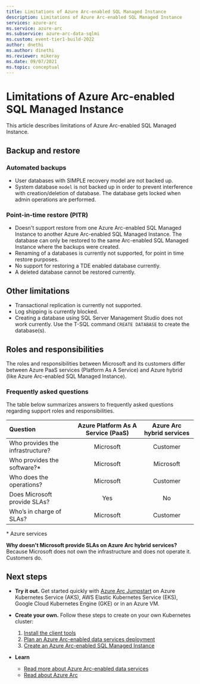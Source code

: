 ```yaml
---
title: Limitations of Azure Arc-enabled SQL Managed Instance
description: Limitations of Azure Arc-enabled SQL Managed Instance
services: azure-arc
ms.service: azure-arc
ms.subservice: azure-arc-data-sqlmi
ms.custom: event-tier1-build-2022
author: dnethi
ms.author: dinethi
ms.reviewer: mikeray
ms.date: 09/07/2021
ms.topic: conceptual
---
```


# Limitations of Azure Arc-enabled SQL Managed Instance

This article describes limitations of Azure Arc-enabled SQL Managed Instance. 

## Backup and restore

### Automated backups 

-  User databases with SIMPLE recovery model are not backed up.
-  System database `model` is not backed up in order to prevent interference with creation/deletion of database. The database gets locked when admin operations are performed.

### Point-in-time restore (PITR)

-  Doesn't support restore from one Azure Arc-enabled SQL Managed Instance to another Azure Arc-enabled SQL Managed Instance.  The database can only be restored to the same Arc-enabled SQL Managed Instance where the backups were created.
-  Renaming of a databases is currently not supported, for point in time restore purposes.
-  No support for restoring a TDE enabled database currently.
-  A deleted database cannot be restored currently.

## Other limitations 

-  Transactional replication is currently not supported.
-  Log shipping is currently blocked.
-  Creating a database using SQL Server Management Studio does not work currently. Use the T-SQL command `CREATE DATABASE` to create the database(s).

## Roles and responsibilities

The roles and responsibilities between Microsoft and its customers differ between Azure PaaS services (Platform As A Service) and Azure hybrid (like Azure Arc-enabled SQL Managed Instance). 

### Frequently asked questions

The table below summarizes answers to frequently asked questions regarding support roles and responsibilities.

| Question                          | Azure Platform As A Service (PaaS) | Azure Arc hybrid services |
|:----------------------------------|:------------------------------------:|:---------------------------:|
| Who provides the infrastructure?  | Microsoft                          | Customer                  |
| Who provides the software?*       | Microsoft                          | Microsoft                 |
| Who does the operations?          | Microsoft                          | Customer                  |
| Does Microsoft provide SLAs?      | Yes                                | No                        |
| Who’s in charge of SLAs?          | Microsoft                          | Customer                  |

\* Azure services

__Why doesn't Microsoft provide SLAs on Azure Arc hybrid services?__ Because Microsoft does not own the infrastructure and does not operate it. Customers do.

## Next steps

- **Try it out.** Get started quickly with [Azure Arc Jumpstart](https://azurearcjumpstart.io/azure_arc_jumpstart/azure_arc_data/) on Azure Kubernetes Service (AKS), AWS Elastic Kubernetes Service (EKS), Google Cloud Kubernetes Engine (GKE) or in an Azure VM. 

- **Create your own.** Follow these steps to create on your own Kubernetes cluster: 
   1. [Install the client tools](install-client-tools.md)
   2. [Plan an Azure Arc-enabled data services deployment](plan-azure-arc-data-services.md)
   3. [Create an Azure Arc-enabled SQL Managed Instance](create-sql-managed-instance.md) 

- **Learn**
   - [Read more about Azure Arc-enabled data services](https://azure.microsoft.com/services/azure-arc/hybrid-data-services)
   - [Read about Azure Arc](https://aka.ms/azurearc)
